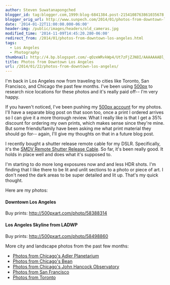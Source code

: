 ```yaml
---
author: Steven Suwatanapongched
blogger_id: tag:blogger.com,1999:blog-6841384.post-2154108763861035678
blogger_orig_url: http://www.sunpech.com/2014/01/photos-from-downtown-los-angeles.html
date: '2014-01-22T11:00:00.000-06:00'
header-img: /public/images/headers/old_cameras.jpg
modified_time: '2014-11-09T14:45:20.280-06:00'
redirect_from: /2014/01/photos-from-downtown-los-angeles.html
tags:
  - Los Angeles
  - Photography
thumbnail: http://4.bp.blogspot.com/-qOzeWRvkWp4/Ut7zFjZJN8I/AAAAAAABl_g/lMz5WbG8z8E/s600/2014-01-18+at+17-58-51.jpg
title: Photos from Downtown Los Angeles
url: /2014/01/22/photos-from-downtown-los-angeles/
---
```



I'm back in Los Angeles now from traveling to cities like Toronto, San Francisco, and Chicago the past few months. I've been using <a href="http://500px.com/">500px</a> to research nice locations for these photos and it's really paid off-- I'm very happy.

If you haven't noticed, I've been pushing my <a href="http://500px.com/sunpech">500px account</a> for my photos. I'll have a separate blog post on that soon too, once a print I ordered arrives so I can give it a more thorough review. What I really like is that I get a 35% discount for ordering my own prints, which makes sense since they're mine. But some friends/family have been asking me what print material they should go for-- again, I'll give my thoughts on that in a future blog post.

I recently bought a shutter release remote cable for my DSLR. Specifically, it's the <a href="http://www.amazon.com/gp/product/B002KDS2BY/ref=as_li_ss_tl?ie=UTF8&amp;camp=1789&amp;creative=390957&amp;creativeASIN=B002KDS2BY&amp;linkCode=as2&amp;tag=sunpech-20">SMDV Remote Shutter Release Cable</a>. So far, it's been really good. It holds in place well and does what it's supposed to.

I'm starting to do more long exposures now and and less HDR shots. I'm finding that I like there to be lit and unlit sections to a photo or piece of art. I don't need the dark areas to be super detailed and lit up. That's my quick thought.

Here are my photos:

#### Downtown Los Angeles
Buy prints: <a href="http://500pxart.com/photo/58388314">http://500pxart.com/photo/58388314</a>
<img   border="0" src="http://4.bp.blogspot.com/-qOzeWRvkWp4/Ut7zFjZJN8I/AAAAAAABl_g/lMz5WbG8z8E/s600/2014-01-18+at+17-58-51.jpg" alt=""   />

#### Los Angeles Skyline from LADWP
Buy prints: <a href="http://500pxart.com/photo/58498860">http://500pxart.com/photo/58498860</a>
<img   border="0" src="http://1.bp.blogspot.com/-iZJATpi0YC0/Ut7zGnfcsbI/AAAAAAABl_0/i4RfREvevYY/s600/2014-01-18+at+18-26-34.jpg" alt=""   />

More city and landscape photos from the past few months:

<ul>
  <li><a href="/2014/01/photos-from-chicagos-adler-planetarium">Photos from Chicago's Adler Planetarium</a></li>
  <li><a href="/2014/01/photos-from-chicagos-bean">Photos from Chicago's Bean</a></li>
  <li><a href="/2014/01/photos-from-chicagos-john-hancock">Photos from Chicago's John Hancock Observatory</a></li>
  <li><a href="/2014/01/photos-from-san-francisco">Photos from San Francisco</a></li>
  <li><a href="/2014/01/photos-from-toronto">Photos from Toronto</a></li>
</ul>